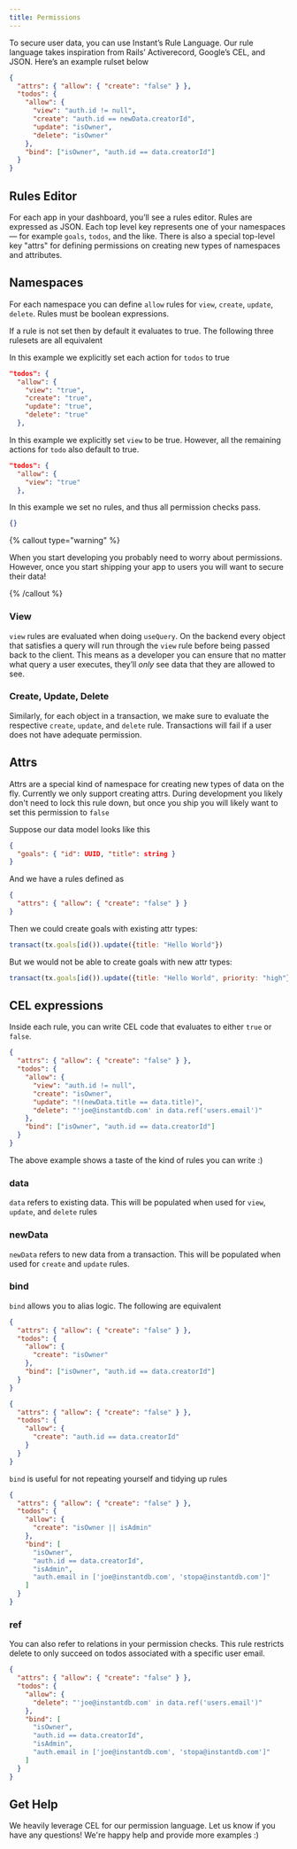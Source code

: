 ```yaml
---
title: Permissions
---
```


To secure user data, you can use Instant’s Rule Language. Our rule language
takes inspiration from Rails’ Activerecord, Google’s CEL, and JSON.
Here’s an example rulset below

```json
{
  "attrs": { "allow": { "create": "false" } },
  "todos": {
    "allow": {
      "view": "auth.id != null",
      "create": "auth.id == newData.creatorId",
      "update": "isOwner",
      "delete": "isOwner"
    },
    "bind": ["isOwner", "auth.id == data.creatorId"]
  }
}
```

## Rules Editor

For each app in your dashboard, you’ll see a rules editor. Rules are expressed
as JSON. Each top level key represents one of your namespaces — for example
`goals`, `todos`, and the like. There is also a special top-level key "attrs" for
defining permissions on creating new types of namespaces and attributes.

## Namespaces

For each namespace you can define `allow` rules for `view`, `create`, `update`, `delete`. Rules
must be boolean expressions.

If a rule is not set then by default it evaluates to true. The following three
rulesets are all equivalent

In this example we explicitly set each action for `todos` to true

```json
"todos": {
  "allow": {
    "view": "true",
    "create": "true",
    "update": "true",
    "delete": "true"
  },
```

In this example we explicitly set `view` to be true. However, all the remaining
actions for `todo` also default to true.

```json
"todos": {
  "allow": {
    "view": "true"
  },
```

In this example we set no rules, and thus all permission checks pass.

```json
{}
```

{% callout type="warning" %}

When you start developing you probably need to worry about
permissions. However, once you start shipping your app to users you will
want to secure their data!

{% /callout %}

### View

`view` rules are evaluated when doing `useQuery`. On the backend every object
that satisfies a query will run through the `view` rule before being passed back
to the client. This means as a developer you can ensure that no matter what query
a user executes, they’ll _only_ see data that they are allowed to see.

### Create, Update, Delete

Similarly, for each object in a transaction, we make sure to evaluate the respective `create`, `update`, and `delete` rule.
Transactions will fail if a user does not have adequate permission.

## Attrs

Attrs are a special kind of namespace for creating new types of data on the fly.
Currently we only support creating attrs. During development you likely don't
need to lock this rule down, but once you ship you will likely want to set this
permission to `false`

Suppose our data model looks like this

```json
{
  "goals": { "id": UUID, "title": string }
}
```

And we have a rules defined as

```json
{
  "attrs": { "allow": { "create": "false" } }
}
```

Then we could create goals with existing attr types:

```javascript
transact(tx.goals[id()).update({title: "Hello World"})
```

But we would not be able to create goals with new attr types:

```javascript
transact(tx.goals[id()).update({title: "Hello World", priority: "high"})
```

## CEL expressions

Inside each rule, you can write CEL code that evaluates to either `true` or `false`.

```json
{
  "attrs": { "allow": { "create": "false" } },
  "todos": {
    "allow": {
      "view": "auth.id != null",
      "create": "isOwner",
      "update": "!(newData.title == data.title)",
      "delete": "'joe@instantdb.com' in data.ref('users.email')"
    },
    "bind": ["isOwner", "auth.id == data.creatorId"]
  }
}
```

The above example shows a taste of the kind of rules you can write :)

### data

`data` refers to existing data. This will be populated when used for `view`, `update`, and `delete` rules

### newData

`newData` refers to new data from a transaction. This will be populated when
used for `create` and `update` rules.

### bind

`bind` allows you to alias logic. The following are equivalent

```json
{
  "attrs": { "allow": { "create": "false" } },
  "todos": {
    "allow": {
      "create": "isOwner"
    },
    "bind": ["isOwner", "auth.id == data.creatorId"]
  }
}
```

```json
{
  "attrs": { "allow": { "create": "false" } },
  "todos": {
    "allow": {
      "create": "auth.id == data.creatorId"
    }
  }
}
```

`bind` is useful for not repeating yourself and tidying up rules

```json
{
  "attrs": { "allow": { "create": "false" } },
  "todos": {
    "allow": {
      "create": "isOwner || isAdmin"
    },
    "bind": [
      "isOwner",
      "auth.id == data.creatorId",
      "isAdmin",
      "auth.email in ['joe@instantdb.com', 'stopa@instantdb.com']"
    ]
  }
}
```

### ref

You can also refer to relations in your permission checks. This rule restricts
delete to only succeed on todos associated with a specific user email.

```json
{
  "attrs": { "allow": { "create": "false" } },
  "todos": {
    "allow": {
      "delete": "'joe@instantdb.com' in data.ref('users.email')"
    },
    "bind": [
      "isOwner",
      "auth.id == data.creatorId",
      "isAdmin",
      "auth.email in ['joe@instantdb.com', 'stopa@instantdb.com']"
    ]
  }
}
```

## Get Help

We heavily leverage CEL for our permission language. Let us know if you have any questions!
We're happy help and provide more examples :)

